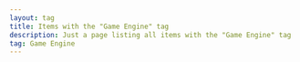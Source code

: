 ```yaml
---
layout: tag
title: Items with the "Game Engine" tag
description: Just a page listing all items with the "Game Engine" tag
tag: Game Engine
---
```

